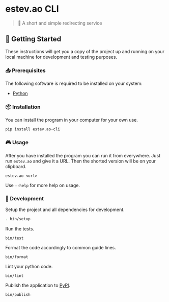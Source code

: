 # estev.ao CLI
> :link: A short and simple redirecting service

## :rocket: Getting Started

These instructions will get you a copy of the project up and running on your
local machine for development and testing purposes.

### :inbox_tray: Prerequisites

The following software is required to be installed on your system:

- [Python](https://www.python.org/downloads/)

### :package: Installation

You can install the program in your computer for your own use.

```
pip install estev.ao-cli
```

### :video_game: Usage

After you have installed the program you can run it from everywhere. Just run
`estev.ao` and give it a URL. Then the shorted version will be on your
clipboard.

```
estev.ao <url>
```

Use `--help` for more help on usage.

### :hammer: Development

Setup the project and all dependencies for development.

```bash
. bin/setup
```

Run the tests.

```
bin/test
```

Format the code accordingly to common guide lines.

```
bin/format
```

Lint your python code.

```
bin/lint
```

Publish the application to [PyPI](https://pypi.org/project/estev.ao-cli/).

```
bin/publish
```

